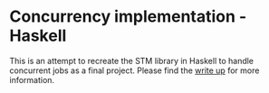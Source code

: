 # Concurrency implementation - Haskell

This is an attempt to recreate the STM library in Haskell to handle concurrent jobs as a final project. Please find the [write up](<Haskell Final Project write-up.pdf>) for more information.
